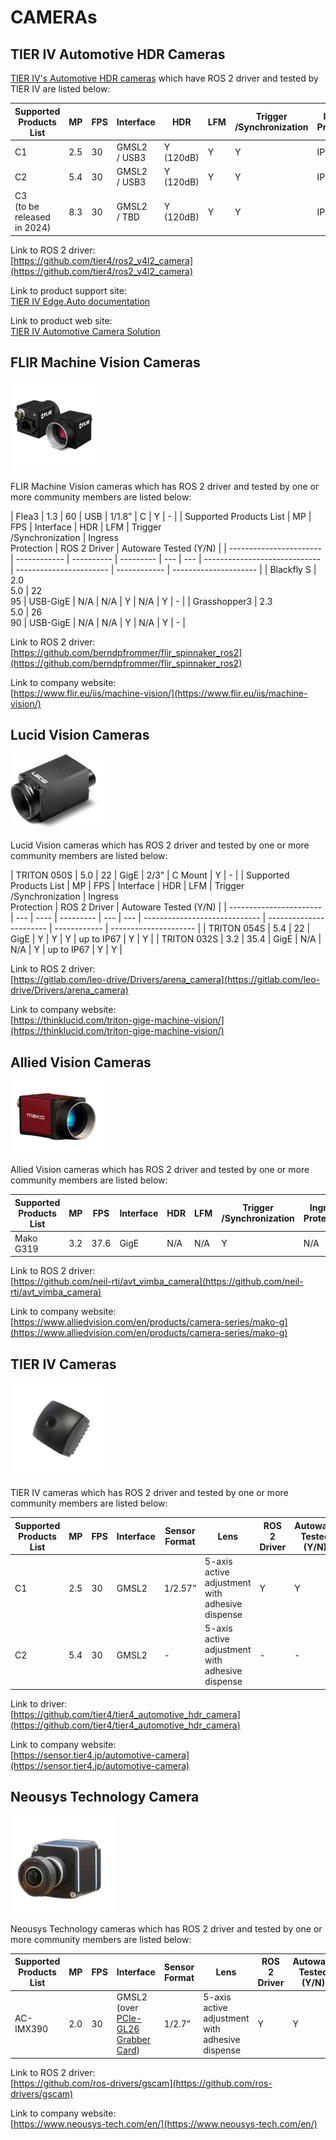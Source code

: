 # CAMERAs

## **TIER IV Automotive HDR Cameras**

[TIER IV's Automotive HDR cameras](https://sensor.tier4.jp/automotive-camera) which have ROS 2 driver and tested by TIER IV are listed below:

| Supported Products List          | MP  | FPS | Interface         | HDR           | LFM | Trigger <br> /Synchronization | Ingress <br> Protection | ROS 2 Driver | Autoware <br> Tested (Y/N) |
| -------------------------------- | --- | --- | ----------------- | ------------- | --- | ----------------------------- | ----------------------- | ------------ | -------------------------- |
| C1                               | 2.5 | 30  | GMSL2 <br> / USB3 | Y <br>(120dB) | Y   | Y                             | IP69K                   | Y            | Y                          |
| C2                               | 5.4 | 30  | GMSL2 <br> / USB3 | Y <br>(120dB) | Y   | Y                             | IP69K                   | Y            | Y                          |
| C3 <br> (to be released in 2024) | 8.3 | 30  | GMSL2 <br> / TBD  | Y <br>(120dB) | Y   | Y                             | IP69K                   | Y            | Y                          |

Link to ROS 2 driver:  
[https://github.com/tier4/ros2_v4l2_camera](https://github.com/tier4/ros2_v4l2_camera)

Link to product support site:  
[TIER IV Edge.Auto documentation](https://tier4.github.io/edge-auto-docs/index.html)

Link to product web site:  
[TIER IV Automotive Camera Solution](https://sensor.tier4.jp/automotive-camera)

## **FLIR Machine Vision Cameras**

![images/camera-flir.png](images/camera-flir.png)

FLIR Machine Vision cameras which has ROS 2 driver and tested by one or more community members are listed below:

| Flea3                   | 1.3          | 60         | USB       | 1/1.8”        | C      | Y            | -                     |
| Supported Products List | MP           | FPS        | Interface | HDR | LFM | Trigger <br> /Synchronization | Ingress <br> Protection | ROS 2 Driver | Autoware Tested (Y/N) |
| ----------------------- | ------------ | ---------- | --------- | --- | --- | ----------------------------- | ----------------------- | ------------ | --------------------- |
| Blackfly S              | 2.0 <br> 5.0 | 22 <br> 95 | USB-GigE  | N/A | N/A | Y                             | N/A                     | Y            | -                     |
| Grasshopper3            | 2.3 <br> 5.0 | 26 <br> 90 | USB-GigE  | N/A | N/A | Y                             | N/A                     | Y            | -                     |

Link to ROS 2 driver:  
[https://github.com/berndpfrommer/flir_spinnaker_ros2](https://github.com/berndpfrommer/flir_spinnaker_ros2)

Link to company website:  
[https://www.flir.eu/iis/machine-vision/](https://www.flir.eu/iis/machine-vision/)

## **Lucid Vision Cameras**

![images/camera-lucid_vision.png](images/camera-lucid_vision.png)

Lucid Vision cameras which has ROS 2 driver and tested by one or more community members are listed below:

| TRITON 050S             | 5.0 | 22   | GigE      | 2/3”          | C Mount | Y            | -                     |
| Supported Products List | MP  | FPS  | Interface | HDR | LFM | Trigger <br> /Synchronization | Ingress <br> Protection | ROS 2 Driver | Autoware Tested (Y/N) |
| ----------------------- | --- | ---- | --------- | --- | --- | ----------------------------- | ----------------------- | ------------ | --------------------- |
| TRITON 054S             | 5.4 | 22   | GigE      | Y   | Y   | Y                             | up to IP67              | Y            | Y                     |
| TRITON 032S             | 3.2 | 35.4 | GigE      | N/A | N/A | Y                             | up to IP67              | Y            | Y                     |

Link to ROS 2 driver:  
[https://gitlab.com/leo-drive/Drivers/arena_camera](https://gitlab.com/leo-drive/Drivers/arena_camera)

Link to company website:  
[https://thinklucid.com/triton-gige-machine-vision/](https://thinklucid.com/triton-gige-machine-vision/)

## **Allied Vision Cameras**

![images/camera-allied_vision.png](images/camera-allied_vision.png)

Allied Vision cameras which has ROS 2 driver and tested by one or more community members are listed below:

| Supported Products List | MP  | FPS  | Interface | HDR | LFM | Trigger <br> /Synchronization | Ingress <br> Protection | ROS 2 Driver | Autoware Tested (Y/N) |
| ----------------------- | --- | ---- | --------- | --- | --- | ----------------------------- | ----------------------- | ------------ | --------------------- |
| Mako G319               | 3.2 | 37.6 | GigE      | N/A | N/A | Y                             | N/A                     | Y            | -                     |

Link to ROS 2 driver:  
[https://github.com/neil-rti/avt_vimba_camera](https://github.com/neil-rti/avt_vimba_camera)

Link to company website:  
[https://www.alliedvision.com/en/products/camera-series/mako-g](https://www.alliedvision.com/en/products/camera-series/mako-g)

## **TIER IV Cameras**

![images/camera-tieriv.png](images/camera-tieriv.png)

TIER IV cameras which has ROS 2 driver and tested by one or more community members are listed below:

| Supported Products List | MP  | FPS | Interface | Sensor Format | Lens                                                 | ROS 2 Driver | Autoware Tested (Y/N) |
| ----------------------- | --- | --- | --------- | ------------- | ---------------------------------------------------- | ------------ | --------------------- |
| C1                      | 2.5 | 30  | GMSL2     | 1/2.57”       | 5-axis active adjustment<br/> with adhesive dispense | Y            | Y                     |
| C2                      | 5.4 | 30  | GMSL2     | -             | 5-axis active adjustment<br/> with adhesive dispense | -            | -                     |

Link to driver:  
[https://github.com/tier4/tier4_automotive_hdr_camera](https://github.com/tier4/tier4_automotive_hdr_camera)

Link to company website:  
[https://sensor.tier4.jp/automotive-camera](https://sensor.tier4.jp/automotive-camera)

## **Neousys Technology Camera**

![images/camera-neousys.png](images/camera-neousys.png)

Neousys Technology cameras which has ROS 2 driver and tested by one or more community members are listed below:

| Supported Products List | MP  | FPS | Interface                                                                                                                                                                        | Sensor Format | Lens                                            | ROS 2 Driver | Autoware Tested (Y/N) |
| ----------------------- | --- | --- | -------------------------------------------------------------------------------------------------------------------------------------------------------------------------------- | ------------- | ----------------------------------------------- | ------------ | --------------------- |
| AC-IMX390               | 2.0 | 30  | GMSL2 <br/> (over [PCIe-GL26 Grabber Card](https://www.neousys-tech.com/en/product/product-lines/in-vehicle-computing/vehicle-expansion-card/pcie-gl26-gmsl-frame-grabber-card)) | 1/2.7”        | 5-axis active adjustment with adhesive dispense | Y            | Y                     |

Link to ROS 2 driver:  
[https://github.com/ros-drivers/gscam](https://github.com/ros-drivers/gscam)

Link to company website:  
[https://www.neousys-tech.com/en/](https://www.neousys-tech.com/en/)
